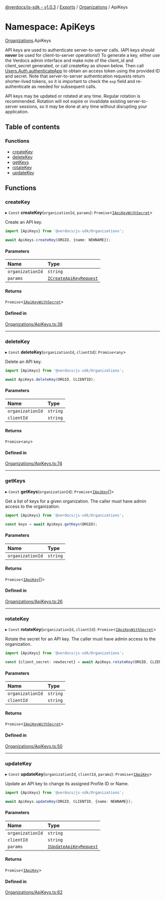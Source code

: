 [@verdocs/js-sdk - v1.0.3](../README.md) / [Exports](../modules.md) / [Organizations](Organizations.md) / ApiKeys

# Namespace: ApiKeys

[Organizations](Organizations.md).ApiKeys

API keys are used to authenticate server-to-server calls. (API keys should **never** be used for client-to-server operations!)
To generate a key, either use the Verdocs admin interface and make note of the client_id and client_secret generated, or call
createKey as shown below. Then call [Users.Auth.authenticateApp](Users.Auth.md#authenticateapp) to obtain an access token using the provided ID and
secret. Note that server-to-server authentication requests return shorter-lived tokens, so it is important to check the `exp`
field and re-authenticate as needed for subsequent calls.

API keys may be updated or rotated at any time. Regular rotation is recommended. Rotation will not expire or invalidate
existing server-to-server sessions, so it may be done at any time without disrupting your application.

## Table of contents

### Functions

- [createKey](Organizations.ApiKeys.md#createkey)
- [deleteKey](Organizations.ApiKeys.md#deletekey)
- [getKeys](Organizations.ApiKeys.md#getkeys)
- [rotateKey](Organizations.ApiKeys.md#rotatekey)
- [updateKey](Organizations.ApiKeys.md#updatekey)

## Functions

### createKey

▸ `Const` **createKey**(`organizationId`, `params`): `Promise`<[`IApiKeyWithSecret`](../interfaces/Organizations.Types.IApiKeyWithSecret.md)\>

Create an API key.

```typescript
import {ApiKeys} from '@verdocs/js-sdk/Organizations';

await ApiKeys.createKey(ORGID, {name: NEWNAME});
```

#### Parameters

| Name | Type |
| :------ | :------ |
| `organizationId` | `string` |
| `params` | [`ICreateApiKeyRequest`](../interfaces/Organizations.Types.ICreateApiKeyRequest.md) |

#### Returns

`Promise`<[`IApiKeyWithSecret`](../interfaces/Organizations.Types.IApiKeyWithSecret.md)\>

#### Defined in

[Organizations/ApiKeys.ts:38](https://github.com/Verdocs/js-sdk/blob/main/src/Organizations/ApiKeys.ts#L38)

___

### deleteKey

▸ `Const` **deleteKey**(`organizationId`, `clientId`): `Promise`<`any`\>

Delete an API key.

```typescript
import {ApiKeys} from '@verdocs/js-sdk/Organizations';

await ApiKeys.deleteKey(ORGID, CLIENTID);
```

#### Parameters

| Name | Type |
| :------ | :------ |
| `organizationId` | `string` |
| `clientId` | `string` |

#### Returns

`Promise`<`any`\>

#### Defined in

[Organizations/ApiKeys.ts:74](https://github.com/Verdocs/js-sdk/blob/main/src/Organizations/ApiKeys.ts#L74)

___

### getKeys

▸ `Const` **getKeys**(`organizationId`): `Promise`<[`IApiKey`](../interfaces/Organizations.Types.IApiKey.md)[]\>

Get a list of keys for a given organization. The caller must have admin access to the organization.

```typescript
import {ApiKeys} from '@verdocs/js-sdk/Organizations';

const keys = await ApiKeys.getKeys(ORGID);
```

#### Parameters

| Name | Type |
| :------ | :------ |
| `organizationId` | `string` |

#### Returns

`Promise`<[`IApiKey`](../interfaces/Organizations.Types.IApiKey.md)[]\>

#### Defined in

[Organizations/ApiKeys.ts:26](https://github.com/Verdocs/js-sdk/blob/main/src/Organizations/ApiKeys.ts#L26)

___

### rotateKey

▸ `Const` **rotateKey**(`organizationId`, `clientId`): `Promise`<[`IApiKeyWithSecret`](../interfaces/Organizations.Types.IApiKeyWithSecret.md)\>

Rotate the secret for an API key. The caller must have admin access to the organization.

```typescript
import {ApiKeys} from '@verdocs/js-sdk/Organizations';

const {client_secret: newSecret} = await ApiKeys.rotateKey(ORGID, CLIENTID);
```

#### Parameters

| Name | Type |
| :------ | :------ |
| `organizationId` | `string` |
| `clientId` | `string` |

#### Returns

`Promise`<[`IApiKeyWithSecret`](../interfaces/Organizations.Types.IApiKeyWithSecret.md)\>

#### Defined in

[Organizations/ApiKeys.ts:50](https://github.com/Verdocs/js-sdk/blob/main/src/Organizations/ApiKeys.ts#L50)

___

### updateKey

▸ `Const` **updateKey**(`organizationId`, `clientId`, `params`): `Promise`<[`IApiKey`](../interfaces/Organizations.Types.IApiKey.md)\>

Update an API key to change its assigned Profile ID or Name.

```typescript
import {ApiKeys} from '@verdocs/js-sdk/Organizations';

await ApiKeys.updateKey(ORGID, CLIENTID, {name: NEWNAME});
```

#### Parameters

| Name | Type |
| :------ | :------ |
| `organizationId` | `string` |
| `clientId` | `string` |
| `params` | [`IUpdateApiKeyRequest`](../interfaces/Organizations.Types.IUpdateApiKeyRequest.md) |

#### Returns

`Promise`<[`IApiKey`](../interfaces/Organizations.Types.IApiKey.md)\>

#### Defined in

[Organizations/ApiKeys.ts:62](https://github.com/Verdocs/js-sdk/blob/main/src/Organizations/ApiKeys.ts#L62)

